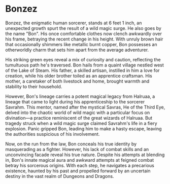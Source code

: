 # Bonzez

Bonzez, the enigmatic human sorcerer, stands at 6 feet 1 inch, an unexpected growth spurt the result of a wild magic surge. He also goes by the name "Bon". His once comfortable clothes now clench awkwardly over his frame, betraying the recent change in his height. With unruly brown hair that occasionally shimmers like metallic burnt copper, Bon possesses an otherworldly charm that sets him apart from the average adventurer.

His striking green eyes reveal a mix of curiosity and caution, reflecting the tumultuous path he's traversed. Bon hails from a quaint village nestled west of the Lake of Steam. His father, a skilled artisan, instilled in him a love for creation, while his older brother toiled as an apprentice craftsman. His mother, a caretaker of both livestock and home, brought warmth and stability to their household.

However, Bon's lineage carries a potent magical legacy from Halruaa, a lineage that came to light during his apprenticeship to the sorcerer Savrahm. This mentor, named after the mystical Savras, He of the Third Eye, delved into the chaotic world of wild magic with a particular focus on divination—a practice reminiscent of the great wizards of Halruaa. But tragedy struck when a wild magic surge claimed Savrahm's life in a fiery explosion. Panic gripped Bon, leading him to make a hasty escape, leaving the authorities suspicious of his involvement.

Now, on the run from the law, Bon conceals his true identity by masquerading as a fighter. However, his lack of combat skills and an unconvincing facade reveal his true nature. Despite his attempts at blending in, Bon's innate magical aura and awkward attempts at feigned combat betray his sorcerous origins. With each step, he navigates a precarious existence, haunted by his past and propelled forward by an uncertain destiny in the vast realm of Dungeons and Dragons.
